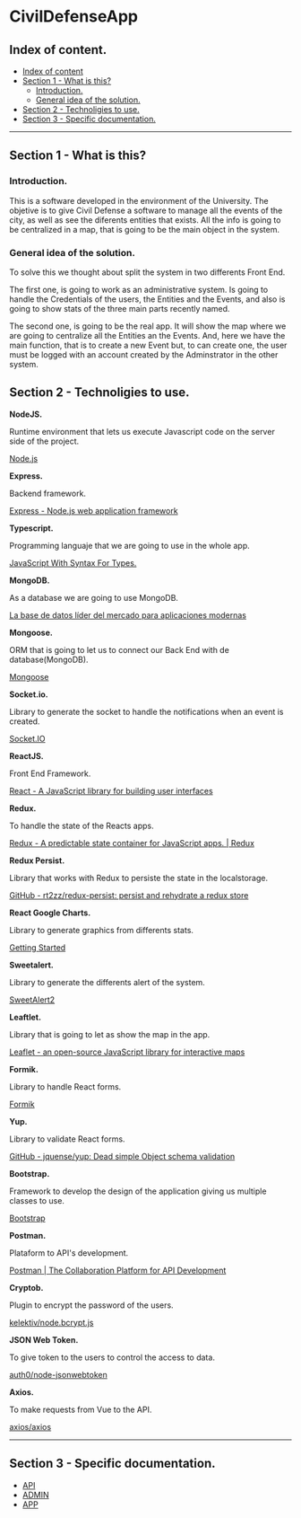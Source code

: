 # CivilDefenseApp

## Index of content.<a name="index"></a>

- [Index of content](#index)
- [Section 1 - What is this?](#section1)
    - [Introduction.](#introduction)
    - [General idea of the solution.](#solution)
- [Section 2 - Technoligies to use.](#section2)
- [Section 3 - Specific documentation.](#section3)

***
## Section 1 - What is this?<a name="section1"></a>

### Introduction.<a name="introduction"></a>

This is a software developed in the environment of the University. The objetive is to give Civil Defense a software to manage all the events of the city, as well as see the diferents entities that exists. All the info is going to be centralized in a map, that is going to be the main object in the system.

### General idea of the solution.<a name="solution"></a>

To solve this we thought about split the system in two differents Front End.

The first one, is going to work as an administrative system. Is going to handle the Credentials of the users, the Entities and the Events, and also is going to show stats of the three main parts recently named.

The second one, is going to be the real app. It will show the map where we are going to centralize all the Entities an the Events. And, here we have the main function, that is to create a new Event but, to can create one, the user must be logged with an account created by the Adminstrator in the other system.

## Section 2 - Technoligies to use.<a name="section2"></a>

**NodeJS.**

Runtime environment that lets us execute Javascript code on the server side of the project.

[Node.js](https://www.nodejs.org)

**Express.**

Backend framework.

[Express - Node.js web application framework](https://www.expressjs.com)

**Typescript.**

Programming languaje that we are going to use in the whole app.

[JavaScript With Syntax For Types.](https://www.typescriptlang.org/)

**MongoDB.**

As a database we are going to use MongoDB.

[La base de datos líder del mercado para aplicaciones modernas](https://www.mongodb.com/es)

**Mongoose.**

ORM that is going to let us to connect our Back End with de database(MongoDB).

[Mongoose](https://mongoosejs.com/)

**Socket.io.**

Library to generate the socket to handle the notifications when an event is created.

[Socket.IO](https://socket.io/)

**ReactJS.**

Front End Framework.

[React - A JavaScript library for building user interfaces](https://reactjs.org/)

**Redux.**

To handle the state of the Reacts apps.

[Redux - A predictable state container for JavaScript apps. | Redux](https://redux.js.org/)

**Redux Persist.**

Library that works with Redux to persiste the state in the localstorage.

[GitHub - rt2zz/redux-persist: persist and rehydrate a redux store](https://github.com/rt2zz/redux-persist)

**React Google Charts.**

Library to generate graphics from differents stats.

[Getting Started](https://react-google-charts.com/)

**Sweetalert.**

Library to generate the differents alert of the system.

[SweetAlert2](https://sweetalert2.github.io/)

**Leaftlet.**

Library that is going to let as show the map in the app.

[Leaflet - an open-source JavaScript library for interactive maps](https://leafletjs.com/)

**Formik.**

Library to handle React forms.

[Formik](https://formik.org/)

**Yup.**

Library to validate React forms.

[GitHub - jquense/yup: Dead simple Object schema validation](https://github.com/jquense/yup)

**Bootstrap.**

Framework to develop the design of the application giving us multiple classes to use.

[Bootstrap](https://www.getbootstrap.com)

**Postman.**

Plataform to API's development.

[Postman | The Collaboration Platform for API Development](https://www.postman.com)

**Cryptob.**

Plugin to encrypt the password of the users.

[kelektiv/node.bcrypt.js](https://github.com/kelektiv/node.bcrypt.js)

**JSON Web Token.**

To give token to the users to control the access to data.

[auth0/node-jsonwebtoken](https://github.com/auth0/node-jsonwebtoken)

**Axios.**

To make requests from Vue to the API.

[axios/axios](https://github.com/axios/axios)

***

## Section 3 - Specific documentation.<a name="section3"></a>

- [API](./api/README.md)
- [ADMIN](./admin/README.md)
- [APP](./app/README.md)